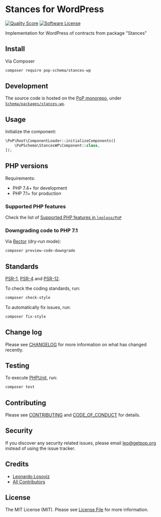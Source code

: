 # Stances for WordPress

<!-- [![Build Status][ico-travis]][link-travis] -->
[![Quality Score][ico-code-quality]][link-code-quality]
[![Software License][ico-license]](LICENSE.md)

<!--
[![Latest Version on Packagist][ico-version]][link-packagist]
[![Coverage Status][ico-scrutinizer]][link-scrutinizer]
[![Total Downloads][ico-downloads]][link-downloads]
-->

Implementation for WordPress of contracts from package "Stances"

## Install

Via Composer

``` bash
composer require pop-schema/stances-wp
```

## Development

The source code is hosted on the [PoP monorepo](https://github.com/leoloso/PoP), under [`Schema/packages/stances-wp`](https://github.com/leoloso/PoP/tree/master/layers/Schema/packages/stances-wp).

## Usage

Initialize the component:

``` php
\PoP\Root\ComponentLoader::initializeComponents([
    \PoPSchema\StancesWP\Component::class,
]);
```

## PHP versions

Requirements:

- PHP 7.4+ for development
- PHP 7.1+ for production

### Supported PHP features

Check the list of [Supported PHP features in `leoloso/PoP`](https://github.com/leoloso/PoP/#supported-php-features)

### Downgrading code to PHP 7.1

Via [Rector](https://github.com/rectorphp/rector) (dry-run mode):

```bash
composer preview-code-downgrade
```

## Standards

[PSR-1](https://www.php-fig.org/psr/psr-1), [PSR-4](https://www.php-fig.org/psr/psr-4) and [PSR-12](https://www.php-fig.org/psr/psr-12).

To check the coding standards, run:

``` bash
composer check-style
```

To automatically fix issues, run:

``` bash
composer fix-style
```

## Change log

Please see [CHANGELOG](CHANGELOG.md) for more information on what has changed recently.

## Testing

To execute [PHPUnit](https://phpunit.de/), run:

``` bash
composer test
```

## Contributing

Please see [CONTRIBUTING](CONTRIBUTING.md) and [CODE_OF_CONDUCT](CODE_OF_CONDUCT.md) for details.

## Security

If you discover any security related issues, please email leo@getpop.org instead of using the issue tracker.

## Credits

- [Leonardo Losoviz][link-author]
- [All Contributors][link-contributors]

## License

The MIT License (MIT). Please see [License File](LICENSE.md) for more information.

[ico-version]: https://img.shields.io/packagist/v/pop-schema/stances-wp.svg?style=flat-square
[ico-license]: https://img.shields.io/badge/license-MIT-brightgreen.svg?style=flat-square
[ico-travis]: https://img.shields.io/travis/pop-schema/stances-wp/master.svg?style=flat-square
[ico-scrutinizer]: https://img.shields.io/scrutinizer/coverage/g/pop-schema/stances-wp.svg?style=flat-square
[ico-code-quality]: https://img.shields.io/scrutinizer/g/pop-schema/stances-wp.svg?style=flat-square
[ico-downloads]: https://img.shields.io/packagist/dt/pop-schema/stances-wp.svg?style=flat-square

[link-packagist]: https://packagist.org/packages/pop-schema/stances-wp
[link-travis]: https://travis-ci.org/pop-schema/stances-wp
[link-scrutinizer]: https://scrutinizer-ci.com/g/pop-schema/stances-wp/code-structure
[link-code-quality]: https://scrutinizer-ci.com/g/pop-schema/stances-wp
[link-downloads]: https://packagist.org/packages/pop-schema/stances-wp
[link-author]: https://github.com/leoloso
[link-contributors]: ../../../../../../contributors
